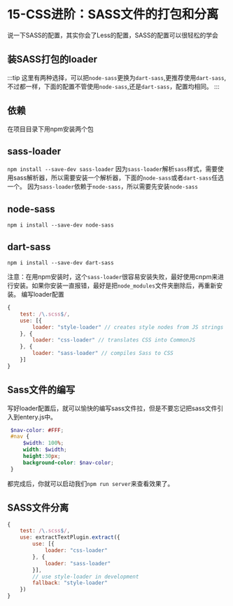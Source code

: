 # 15-CSS进阶：SASS文件的打包和分离

说一下SASS的配置，其实你会了Less的配置，SASS的配置可以很轻松的学会

## 装SASS打包的loader

:::tip
这里有两种选择，可以把`node-sass`更换为`dart-sass`,更推荐使用`dart-sass`,
不过都一样，下面的配置不管使用`node-sass`,还是`dart-sass`，配置均相同。
:::

## 依赖

在项目目录下用npm安装两个包

## sass-loader
`npm install --save-dev sass-loader`
因为`sass-loader`解析`sass`样式，需要使用sass解析器，所以需要安装一个解析器，下面的`node-sass`或者`dart-sass`任选一个。
因为`sass-loader`依赖于`node-sass`，所以需要先安装`node-sass`

## node-sass
`npm i install --save-dev node-sass`

## dart-sass
`npm i install --save-dev dart-sass`

注意：在用npm安装时，这个`sass-loader`很容易安装失败，最好使用cnpm来进行安装。如果你安装一直报错，最好是把`node_modules`文件夹删除后，再重新安装。
编写loader配置

```javascript
{
    test: /\.scss$/,
    use: [{
        loader: "style-loader" // creates style nodes from JS strings
    }, {
        loader: "css-loader" // translates CSS into CommonJS
    }, {
        loader: "sass-loader" // compiles Sass to CSS
    }]
}
```

## Sass文件的编写

写好loader配置后，就可以愉快的编写sass文件拉，但是不要忘记把sass文件引入到entery.js中。
```scss
 $nav-color: #FFF;
 #nav {
     $width: 100%;
     width: $width;
     height:30px;
     background-color: $nav-color;
 }
```

都完成后，你就可以启动我们`npm run server`来查看效果了。


## SASS文件分离

```javascript
{
    test: /\.scss$/,
    use: extractTextPlugin.extract({
        use: [{
            loader: "css-loader"
        }, {
            loader: "sass-loader"
        }],
        // use style-loader in development
        fallback: "style-loader"
    })
}

```
